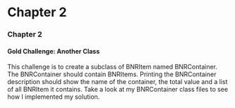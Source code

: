 Chapter 2
========================================

### Chapter 2 
#### Gold Challenge: Another Class

This challenge is to create a subclass of BNRItem named BNRContainer. The BNRContainer should
contain BNRItems. Printing the BNRContainer description should show the name of the container,
the total value and a list of all BNRItem it contains. Take a look at my BNRContainer class files to see how I implemented my solution. 

 
